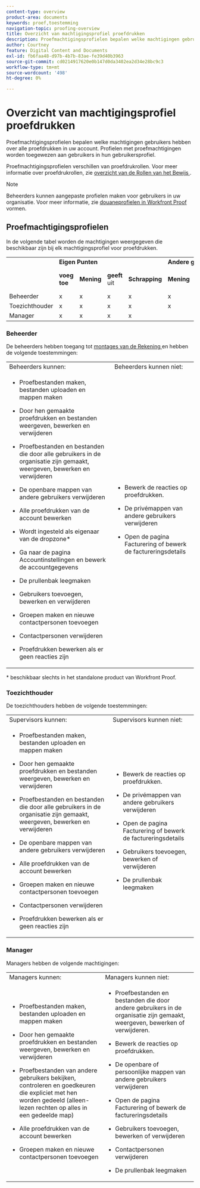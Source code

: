 ```yaml
---
content-type: overview
product-area: documents
keywords: proef,toestemming
navigation-topic: proofing-overview
title: Overzicht van machtigingsprofiel proefdrukken
description: Proefmachtigingsprofielen bepalen welke machtigingen gebruikers hebben over alle proefdrukken in uw account. Profielen met proefmachtigingen worden toegewezen aan gebruikers in hun gebruikersprofiel. Proefmachtigingsprofielen verschillen van proefdrukrollen.
author: Courtney
feature: Digital Content and Documents
exl-id: fb6faa48-d97b-4b7b-83ae-fe39d40b3963
source-git-commit: cd0214917620e0b147d0da3402ea2d34e28bc9c3
workflow-type: tm+mt
source-wordcount: '498'
ht-degree: 0%

---
```


# Overzicht van machtigingsprofiel proefdrukken

<!--Audited: 12/2023-->

Proefmachtigingsprofielen bepalen welke machtigingen gebruikers hebben over alle proefdrukken in uw account. Profielen met proefmachtigingen worden toegewezen aan gebruikers in hun gebruikersprofiel.

Proefmachtigingsprofielen verschillen van proefdrukrollen. Voor meer informatie over proefdrukrollen, zie [ overzicht van de Rollen van het Bewijs ](../../../review-and-approve-work/proofing/proofing-overview/proof-roles.md).

>[!NOTE]
>
>Beheerders kunnen aangepaste profielen maken voor gebruikers in uw organisatie. Voor meer informatie, zie [ douaneprofielen in Workfront Proof ](../../../workfront-proof/wp-acct-admin/account-settings/configure-custom-profiles.md) vormen.

<!--
<p data-mc-conditions="QuicksilverOrClassic.Draft mode">Consider the following about roles and permissions:</p>
-->

<!--
<ul data-mc-conditions="QuicksilverOrClassic.Draft mode">
<li> <p>Assigned profile permissions relate only to the users and items in your own account. The exception is in the case of Satellite accounts, where the Administrator and Billing Administrator for the main (hub) accounts can access and manage the account settings and billing of those accounts from the hub account level.</p> </li>
<li> <p>Billing Administrators and Administrators can delete users. This can only be done in Account settings.</p> </li>
<li>When Billing Administrators and Administrators view proofs that are owned by other users in their account, they view them with the role of a Reviewer.</li>
<li>Using the Read Only role, Billing Administrators and Administrators can access proofs in folders shared with them or in folders created by them. </li>
</ul>
-->

## Proefmachtigingsprofielen

In de volgende tabel worden de machtigingen weergegeven die beschikbaar zijn bij elk machtigingsprofiel voor proefdrukken.

<table style="table-layout:auto">
  <tr>
   <td colspan="1" ><strong></strong>
   </td>
   <td colspan="4" ><strong> Eigen Punten </strong>
   </td>
   <td colspan="3" ><strong> Andere gebruikers' punten </strong>
   </td>
   <td><strong> Admin </strong>
   </td>
  </tr>
  <tr>
   <td>
   </td>
   <td><strong> voeg toe </strong>
   </td>
   <td><strong> Mening </strong>
   </td>
   <td><strong> geeft </strong> uit
   </td>
   <td><strong> Schrapping </strong>
   </td>
   <td><strong> Mening </strong>
   </td>
   <td><strong> geeft </strong> uit
   </td>
   <td><strong> Schrapping </strong>
   </td>
   <td><strong> geef uit en schrap </strong>
   </td>
  </tr>
  <tr>
   <td>Beheerder
   </td>
   <td>x
   </td>
   <td>x
   </td>
   <td>x
   </td>
   <td>x
   </td>
   <td>x
   </td>
   <td>x
   </td>
   <td>x
   </td>
   <td>x
   </td>
  </tr>
  <tr>
   <td>Toezichthouder
   </td>
   <td>x
   </td>
   <td>x
   </td>
   <td>x
   </td>
   <td>x
   </td>
   <td>x
   </td>
   <td>x
   </td>
   <td>x
   </td>
   <td>
   </td>
  </tr>
  <tr>
   <td>Manager
   </td>
   <td>x
   </td>
   <td>x
   </td>
   <td>x
   </td>
   <td>x
   </td>
   <td>
   </td>
   <td>
   </td>
   <td>
   </td>
   <td>
   </td>
  </tr>
</table>

### Beheerder

De beheerders hebben toegang tot [ montages van de Rekening ](https://support.workfront.com/hc/en-us/sections/115000912147-Account-Settings) en hebben de volgende toestemmingen:

<table style="table-layout:auto"> 
 <col> 
 <col> 
 <tbody> 
  <tr> 
   <td>Beheerders kunnen:</td> 
   <td>Beheerders kunnen niet:</td> 
  </tr> 
  <tr> 
   <td> 
    <ul> 
     <li> <p>Proefbestanden maken, bestanden uploaden en mappen maken</p> </li> 
     <li> <p>Door hen gemaakte proefdrukken en bestanden weergeven, bewerken en verwijderen</p> </li> 
     <li> <p>Proefbestanden en bestanden die door alle gebruikers in de organisatie zijn gemaakt, weergeven, bewerken en verwijderen</p> </li> 
     <li> <p>De openbare mappen van andere gebruikers verwijderen</p> </li> 
     <li> <p>Alle proefdrukken van de account bewerken</p> </li> 
     <li> <p>Wordt ingesteld als eigenaar van de dropzone*</p> </li> 
     <li> <p>Ga naar de pagina Accountinstellingen en bewerk de accountgegevens</p> </li> 
     <li> <p>De prullenbak leegmaken</p> </li> 
     <li> <p>Gebruikers toevoegen, bewerken en verwijderen</p> </li> 
     <li> <p>Groepen maken en nieuwe contactpersonen toevoegen</p> </li> 
     <li> <p>Contactpersonen verwijderen</p> </li> 
     <li> <p>Proefdrukken bewerken als er geen reacties zijn</p> </li> 
    </ul> </td> 
   <td> 
    <ul> 
     <li> <p>Bewerk de reacties op proefdrukken.</p> </li> 
     <li> <p>De privémappen van andere gebruikers verwijderen</p> </li> 
     <li> <p>Open de pagina Facturering of bewerk de factureringsdetails</p> </li> 
    </ul> </td> 
  </tr> 
 </tbody> 
</table>

&#42; beschikbaar slechts in het standalone product van Workfront Proof.

### Toezichthouder

De toezichthouders hebben de volgende toestemmingen:

<table style="table-layout:auto"> 
 <col> 
 <col> 
 <tbody> 
  <tr> 
   <td>Supervisors kunnen:</td> 
   <td>Supervisors kunnen niet:</td> 
  </tr> 
  <tr> 
   <td> 
    <ul> 
     <li> <p>Proefbestanden maken, bestanden uploaden en mappen maken</p> </li> 
     <li> <p>Door hen gemaakte proefdrukken en bestanden weergeven, bewerken en verwijderen</p> </li> 
     <li> <p>Proefbestanden en bestanden die door alle gebruikers in de organisatie zijn gemaakt, weergeven, bewerken en verwijderen</p> </li> 
     <li> <p>De openbare mappen van andere gebruikers verwijderen</p> </li> 
     <li> <p>Alle proefdrukken van de account bewerken</p> </li> 
     <li> <p>Groepen maken en nieuwe contactpersonen toevoegen</p> </li> 
     <li> <p>Contactpersonen verwijderen</p> </li> 
     <li> <p>Proefdrukken bewerken als er geen reacties zijn</p> </li> 
    </ul> </td> 
   <td> 
    <ul> 
     <li> <p>Bewerk de reacties op proefdrukken.</p> </li> 
     <li> <p>De privémappen van andere gebruikers verwijderen</p> </li> 
     <li> <p>Open de pagina Facturering of bewerk de factureringsdetails</p> </li> 
     <li> <p>Gebruikers toevoegen, bewerken of verwijderen</p> </li> 
     <li> <p>De prullenbak leegmaken</p> </li> 
    </ul> </td> 
  </tr> 
 </tbody> 
</table>

### Manager

Managers hebben de volgende machtigingen:

<table style="table-layout:auto"> 
 <col> 
 <col> 
 <tbody> 
  <tr> 
   <td>Managers kunnen:</td> 
   <td>Managers kunnen niet:</td> 
  </tr> 
  <tr> 
   <td> 
    <ul> 
     <li> <p>Proefbestanden maken, bestanden uploaden en mappen maken</p> </li> 
     <li> <p>Door hen gemaakte proefdrukken en bestanden weergeven, bewerken en verwijderen</p> </li> 
     <li> <p>Proefbestanden van andere gebruikers bekijken, controleren en goedkeuren die expliciet met hen worden gedeeld (alleen-lezen rechten op alles in een gedeelde map)</p> </li> 
     <li> <p>Alle proefdrukken van de account bewerken</p> </li> 
     <li> <p>Groepen maken en nieuwe contactpersonen toevoegen</p> </li> 
    </ul> </td> 
   <td> 
    <ul> 
     <li> <p>Proefbestanden en bestanden die door andere gebruikers in de organisatie zijn gemaakt, weergeven, bewerken of verwijderen. </p> </li><li><p>Bewerk de reacties op proefdrukken.</p> </li> 
     <li> <p>De openbare of persoonlijke mappen van andere gebruikers verwijderen</p> </li> 
     <li> <p>Open de pagina Facturering of bewerk de factureringsdetails</p> </li> 
     <li> <p>Gebruikers toevoegen, bewerken of verwijderen</p> </li> 
     <li> <p> Contactpersonen verwijderen</p> </li> 
     <li> <p>De prullenbak leegmaken</p> </li> 
    </ul> </td> 
  </tr> 
 </tbody> 
</table>

<!--
<h3 data-mc-conditions="QuicksilverOrClassic.Draft mode">Observer</h3>
-->

<!--
<p data-mc-conditions="QuicksilverOrClassic.Draft mode">Observers have the following permissions:</p>
-->

<!--
<p data-mc-conditions="QuicksilverOrClassic.Draft mode"> <img src="assets/cleaner2.png">Can see, review, and approve proofs of other users that are explicitly shared with them (Read-only rights to everything in a shared folder). For more information, see <a href="../../../workfront-proof/wp-work-proofsfiles/share-proofs-and-files/manage-proof-roles.md" class="MCXref xref">Manage Proof Roles in Workfront Proof</a>.</p>
-->

<!--
<p data-mc-conditions="QuicksilverOrClassic.Draft mode"> <img src="assets/cleaner2.png">Can view files that are explicitly shared with them. </p>
-->

<!--
<p data-mc-conditions="QuicksilverOrClassic.Draft mode"> <img src="assets/no2.png">Cannot create proofs, upload files, and create folders. For more information, see <a href="../../../workfront-proof/wp-work-proofsfiles/create-proofs-and-files/upload-files-web-content.md" class="MCXref xref">Upload Files and Web Content to Workfront Proof</a>.</p>
-->

<!--
<p data-mc-conditions="QuicksilverOrClassic.Draft mode"> <img src="assets/no2.png">Cannot view, edit, or delete proofs and files created by other users in the organization.</p>
-->

<!--
<p data-mc-conditions="QuicksilverOrClassic.Draft mode"> <img src="assets/no2.png">Cannot edit proofs or replies.</p>
-->

<!--
<p data-mc-conditions="QuicksilverOrClassic.Draft mode"> <img src="assets/no2.png">Cannot delete any items created in the organization.</p>
-->

<!--
<p data-mc-conditions="QuicksilverOrClassic.Draft mode"> <img src="assets/no2.png">Cannot access the Billing page or Account settings. For more information, see <a href="../../../workfront-proof/wp-billingsettings/manage-your-billing/wp-billing-page.md" class="MCXref xref">The Workfront Proof Billing Page</a> and <a href="../../../workfront-proof/wp-acct-admin/account-settings/account-settings.md" class="MCXref xref">Account settings in Workfront Proof</a>.</p>
-->

<!--
<p data-mc-conditions="QuicksilverOrClassic.Draft mode"> <img src="assets/no2.png">Cannot be set as the Dropzone owner. For more information, see <a href="../../../workfront-proof/wp-acct-admin/account-settings/configure-dropzone-in-wp.md" class="MCXref xref">Configure the dropzone in Workfront Proof</a>.</p>
-->

<!--
<p data-mc-conditions="QuicksilverOrClassic.Draft mode"> <img src="assets/no2.png">Cannot empty the trash. For more information, see <a href="../../../workfront-proof/wp-work-proofsfiles/manage-your-work/restore-and-empty-trash.md" class="MCXref xref">Restore and Empty the Trash in Workfront Proof</a>.</p>
-->

<!--
<p data-mc-conditions="QuicksilverOrClassic.Draft mode"> <img src="assets/no2.png">Cannot add, edit, or delete users. </p>
-->

<!--
<p data-mc-conditions="QuicksilverOrClassic.Draft mode"> <img src="assets/no2.png">Cannot create groups or add new contacts. </p>
-->

<!--
<p data-mc-conditions="QuicksilverOrClassic.Draft mode"> <img src="assets/no2.png">Cannot delete contacts. </p>
-->


<!--
<p data-mc-conditions="QuicksilverOrClassic.Draft mode">Menus and functions available to Observers are limited. </p>>
-->

<!--
<li data-mc-conditions="QuicksilverOrClassic.Draft mode">Observers do not see the Header menu or the green New menu in their Dashboard</li>>
-->

<!--
<li data-mc-conditions="QuicksilverOrClassic.Draft mode">Observers do not see the following links in their Settings: Account settings, Billing </li>>
-->

<!--
<h3 data-mc-conditions="QuicksilverOrClassic.Draft mode">Guest</h3>
-->

<!--
<p data-mc-conditions="QuicksilverOrClassic.Draft mode">The Guest profile is used to give access to proofs for reviewers who do not have their own Workfront Proof account. Guests can access proofs shared with them directly via their personal email notifications.</p>
-->

<!--
<p data-mc-conditions="QuicksilverOrClassic.Draft mode"> <img src="assets/cleaner2.png">Can view, review, and approve proofs that are explicitly shared with them.</p>
-->

<!--
<p data-mc-conditions="QuicksilverOrClassic.Draft mode"> <img src="assets/cleaner2.png">Can view files that are explicitly shared with them.</p>
-->

<!--
<p data-mc-conditions="QuicksilverOrClassic.Draft mode"> <img src="assets/no2.png">Cannot access the Dashboard.</p>
-->

<!--
<p data-mc-conditions="QuicksilverOrClassic.Draft mode"> <img src="assets/no2.png">Cannot have folders shared with them. For more information, see <a href="../../../workfront-proof/wp-work-proofsfiles/organize-your-work/manage-folders.md" class="MCXref xref">Manage Folders in Workfront Proof</a>.</p>
-->

<!--
<p data-mc-conditions="QuicksilverOrClassic.Draft mode"> <img src="assets/no2.png">Cannot be added as Authors or Moderators to the proofs. For more information, see <a href="../../../workfront-proof/wp-work-proofsfiles/share-proofs-and-files/manage-proof-roles.md" class="MCXref xref">Manage Proof Roles in Workfront Proof</a>.</p>
-->

<!--
<note type="note">
 Guests are not Workfront Proof users, so they cannot see all the proofs shared with them in their own Dashboard.
</note>
-->
